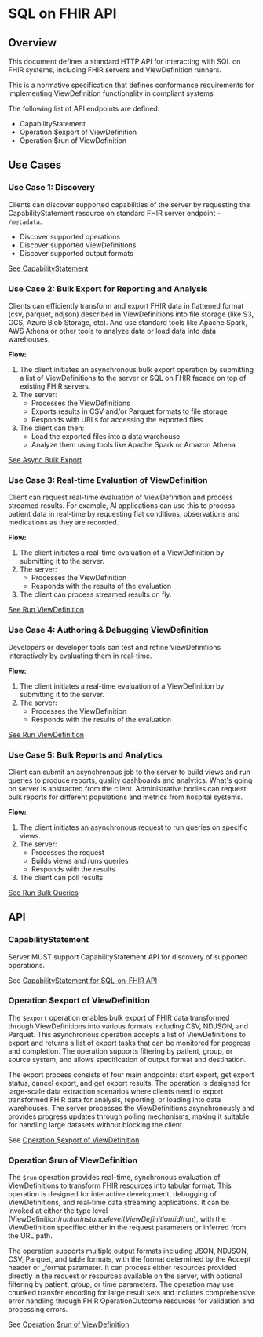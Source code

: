 # SQL on FHIR API


## Overview

This document defines a standard HTTP API for interacting with SQL on FHIR systems, 
including FHIR servers and ViewDefinition runners.

This is a normative specification that defines conformance 
requirements for implementing ViewDefinition functionality in compliant systems.

The following list of API endpoints are defined:

- CapabilityStatement
- Operation $export of ViewDefinition
- Operation $run of ViewDefinition


## Use Cases


### Use Case 1: Discovery

Clients can discover supported capabilities of the server by requesting the CapabilityStatement resource
on standard FHIR server endpoint - `/metadata`.

* Discover supported operations
* Discover supported ViewDefinitions
* Discover supported output formats

[See CapabilityStatement](#capabilitystatement)

### Use Case 2: Bulk Export for Reporting and Analysis

Clients can efficiently transform and export FHIR data in flattened format (csv, parquet, ndjson) 
described in ViewDefinitions into file storage (like S3, GCS, Azure Blob Storage, etc).
And use standard tools like Apache Spark, AWS Athena or other tools to analyze data or load data into data warehouses.

**Flow:**

1. The client initiates an asynchronous bulk export operation by submitting 
   a list of ViewDefinitions to the server or SQL on FHIR facade on top of existing FHIR servers.
2. The server:
   - Processes the ViewDefinitions
   - Exports results in CSV and/or Parquet formats to file storage 
   - Responds with URLs for accessing the exported files
3. The client can then:
   - Load the exported files into a data warehouse
   - Analyze them using tools like Apache Spark or Amazon Athena


[See Async Bulk Export](#async-bulk-export)

### Use Case 3: Real-time Evaluation of ViewDefinition

Client can request real-time evaluation of ViewDefinition and process streamed results. For example, 
AI applications can use this to process patient data in real-time by requesting flat conditions, 
observations and medications as they are recorded.

**Flow:**

1. The client initiates a real-time evaluation of a ViewDefinition by submitting it to the server.
2. The server:
   - Processes the ViewDefinition
   - Responds with the results of the evaluation
3. The client can process streamed results on fly.

[See Run ViewDefinition](#run-viewdefinition)

### Use Case 4: Authoring & Debugging ViewDefinition

Developers or developer tools can test and refine ViewDefinitions interactively by evaluating them in real-time.

**Flow:**

1. The client initiates a real-time evaluation of a ViewDefinition by submitting it to the server.
2. The server:
   - Processes the ViewDefinition
   - Responds with the results of the evaluation

[See Run ViewDefinition](#run-viewdefinition)

### Use Case 5: Bulk Reports and Analytics

Client can submit an asynchronous job to the server to build views and run queries to 
produce reports, quality dashboards and analytics. What's going on server is abstracted from the client.
Administrative bodies can request bulk reports for different populations and metrics from hospital systems.

**Flow:**

1. The client initiates an asynchronous request to run queries on specific views.
2. The server:
   - Processes the request
   - Builds views and runs queries
   - Responds with the results
3. The client can poll results

[See Run Bulk Queries](#run-bulk-queries)

## API

### CapabilityStatement

Server MUST support CapabilityStatement API for discovery of supported operations.

See [CapabilityStatement for SQL-on-FHIR API](./api/capability.md)

### Operation $export of ViewDefinition

The `$export` operation enables bulk export of FHIR data transformed through ViewDefinitions into various formats including CSV, NDJSON, and Parquet.
This asynchronous operation accepts a list of ViewDefinitions to export and returns a list of export tasks that can be monitored for progress and completion.
The operation supports filtering by patient, group, or source system, and allows specification of output format and destination.

The export process consists of four main endpoints: start export, get export status, cancel export, and get export results. 
The operation is designed for large-scale data extraction scenarios where clients need to export transformed FHIR data for analysis, reporting, or loading into data warehouses.
The server processes the ViewDefinitions asynchronously and provides progress updates through polling mechanisms, making it suitable for handling large datasets without blocking the client.

See [Operation $export of ViewDefinition](./api/export.md)

### Operation $run of ViewDefinition

The `$run` operation provides real-time, synchronous evaluation of ViewDefinitions to transform FHIR resources into tabular format. 
This operation is designed for interactive development, debugging of ViewDefinitions, and real-time data streaming applications.
It can be invoked at either the type level (ViewDefinition/$run) or instance level (ViewDefinition/{id}/$run), with the ViewDefinition specified either in the request parameters or inferred from the URL path.

The operation supports multiple output formats including JSON, NDJSON, CSV, Parquet, and table formats, with the format determined by the Accept header or _format parameter. 
It can process either resources provided directly in the request or resources available on the server, with optional filtering by patient, group, or time parameters. The operation may use chunked transfer encoding for large result sets and includes comprehensive error handling through FHIR OperationOutcome resources for validation and processing errors.

See [Operation $run of ViewDefinition](./api/run.md)